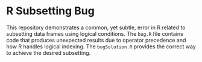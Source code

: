 # R Subsetting Bug
This repository demonstrates a common, yet subtle, error in R related to subsetting data frames using logical conditions. The `bug.R` file contains code that produces unexpected results due to operator precedence and how R handles logical indexing.  The `bugSolution.R` provides the correct way to achieve the desired subsetting.
